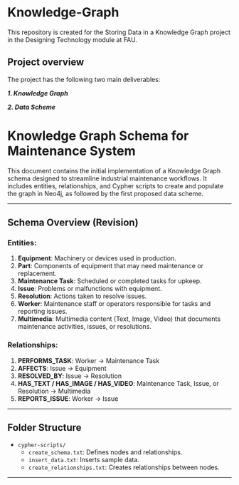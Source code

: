 # Knowledge-Graph
This repository is created for the Storing Data in a Knowledge Graph project in the Designing Technology module at FAU.
## Project overview

The project has the following two main deliverables: 

***1. Knowledge Graph***

***2. Data Scheme***

# Knowledge Graph Schema for Maintenance System

This document contains the initial implementation of a Knowledge Graph schema designed to streamline industrial maintenance workflows. It includes entities, relationships, and Cypher scripts to create and populate the graph in Neo4j, as followed by the first proposed data scheme.

---

## **Schema Overview** (Revision)

### **Entities:**
1. **Equipment**: Machinery or devices used in production.
2. **Part**: Components of equipment that may need maintenance or replacement.
3. **Maintenance Task**: Scheduled or completed tasks for upkeep.
4. **Issue**: Problems or malfunctions with equipment.
5. **Resolution**: Actions taken to resolve issues.
6. **Worker**: Maintenance staff or operators responsible for tasks and reporting issues.
7. **Multimedia**: Multimedia content (Text, Image, Video) that documents maintenance activities, issues, or resolutions.

### **Relationships:**
1. **PERFORMS_TASK**: Worker → Maintenance Task  
2. **AFFECTS**: Issue → Equipment  
3. **RESOLVED_BY**: Issue → Resolution  
4. **HAS_TEXT / HAS_IMAGE / HAS_VIDEO**: Maintenance Task, Issue, or Resolution → Multimedia  
5. **REPORTS_ISSUE**: Worker → Issue  

---

## **Folder Structure**

- `cypher-scripts/`
  - `create_schema.txt`: Defines nodes and relationships.
  - `insert_data.txt`: Inserts sample data.
  - `create_relationships.txt`: Creates relationships between nodes.

---


